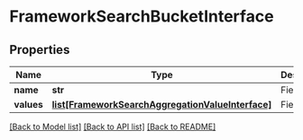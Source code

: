 # FrameworkSearchBucketInterface

## Properties
Name | Type | Description | Notes
------------ | ------------- | ------------- | -------------
**name** | **str** | Field name | 
**values** | [**list[FrameworkSearchAggregationValueInterface]**](FrameworkSearchAggregationValueInterface.md) | Field values | 

[[Back to Model list]](../README.md#documentation-for-models) [[Back to API list]](../README.md#documentation-for-api-endpoints) [[Back to README]](../README.md)


